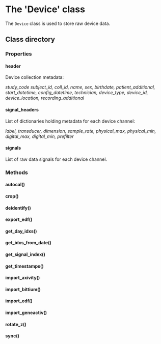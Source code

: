 # The 'Device' class

The `Device` class is used to store raw device data.

## Class directory
### Properties
#### header
Device collection metadata:

*study_code subject_id, coll_id, name, sex, birthdate, patient_additional, start_datetime, config_datetime, technician, device_type, device_id, device_location, recording_additional*

#### signal_headers
List of dictionaries holding metadata for each device channel:

*label, transducer, dimension, sample_rate, physical_max, physical_min, digital_max, digital_min, prefilter*

#### signals
List of raw data signals for each device channel.

### Methods

#### autocal()
#### crop()
#### deidentify()
#### export_edf()
#### get_day_idxs()
#### get_idxs_from_date()
#### get_signal_index()
#### get_timestamps()
#### import_axivity()
#### import_bittium()
#### import_edf()
#### import_geneactiv()
#### rotate_z()
#### sync()